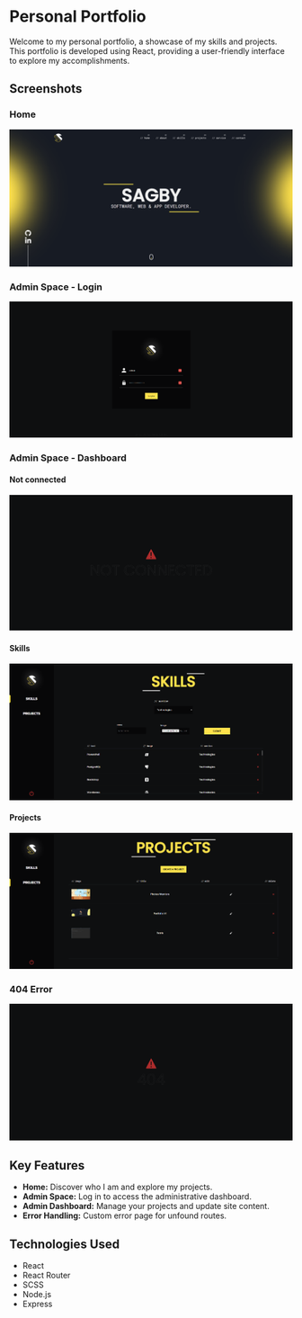 # Personal Portfolio

Welcome to my personal portfolio, a showcase of my skills and projects. This portfolio is developed using React, providing a user-friendly interface to explore my accomplishments.

## Screenshots

### Home
![Home](screenshots/home.png)

### Admin Space - Login
![Admin - Login](screenshots/admin.png)

### Admin Space - Dashboard
#### Not connected
![Admin - Dashboard - Not connected](screenshots/not_connected.png)

#### Skills
![Admin - Dashboard - Skills](screenshots/skills.png)

#### Projects
![Admin - Dashboard - Projects](screenshots/projects.png)

### 404 Error
![404 Error](screenshots/error.png)

## Key Features

- **Home:** Discover who I am and explore my projects.
- **Admin Space:** Log in to access the administrative dashboard.
- **Admin Dashboard:** Manage your projects and update site content.
- **Error Handling:** Custom error page for unfound routes.

## Technologies Used

- React
- React Router
- SCSS
- Node.js
- Express

